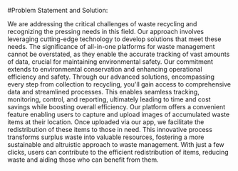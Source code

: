 
#Problem Statement and Solution:

We are addressing the critical challenges of waste recycling and recognizing the pressing needs in this field. Our approach involves leveraging cutting-edge technology to develop solutions that meet these needs. The significance of all-in-one platforms for waste management cannot be overstated, as they enable the accurate tracking of vast amounts of data, crucial for maintaining environmental safety.
Our commitment extends to environmental conservation and enhancing operational efficiency and safety. Through our advanced solutions, encompassing every step from collection to recycling, you'll gain access to comprehensive data and streamlined processes. This enables seamless tracking, monitoring, control, and reporting, ultimately leading to time and cost savings while boosting overall efficiency.
Our platform offers a convenient feature enabling users to capture and upload images of accumulated waste items at their location. Once uploaded via our app, we facilitate the redistribution of these items to those in need. This innovative process transforms surplus waste into valuable resources, fostering a more sustainable and altruistic approach to waste management. With just a few clicks, users can contribute to the efficient redistribution of items, reducing waste and aiding those who can benefit from them.


